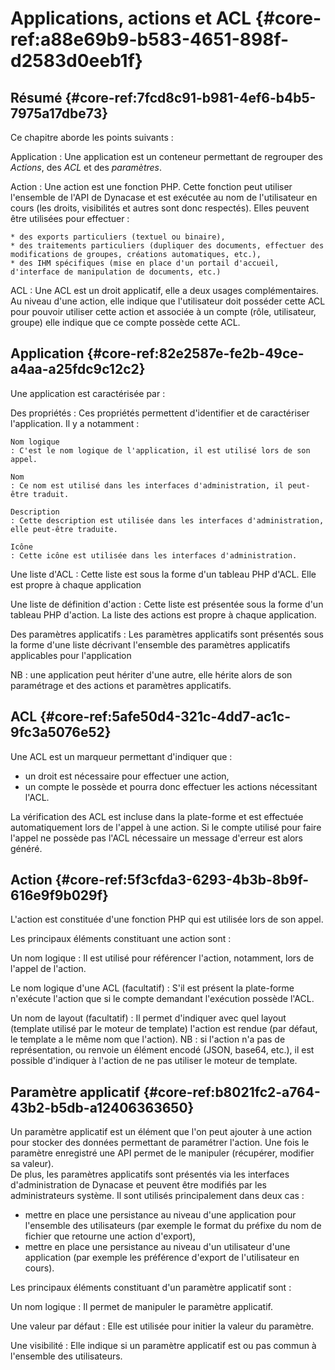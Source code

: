 # Applications, actions et ACL {#core-ref:a88e69b9-b583-4651-898f-d2583d0eeb1f}

## Résumé {#core-ref:7fcd8c91-b981-4ef6-b4b5-7975a17dbe73}

Ce chapitre aborde les points suivants :

Application
:   Une application est un conteneur permettant de regrouper des *Actions*, des *ACL* et des *paramètres*.

Action
:   Une action est une fonction PHP. Cette fonction peut utiliser l'ensemble de l'API de Dynacase et est exécutée au nom de l'utilisateur en cours (les droits, visibilités et autres sont donc respectés). Elles peuvent être utilisées pour effectuer :
    
    * des exports particuliers (textuel ou binaire),
    * des traitements particuliers (dupliquer des documents, effectuer des modifications de groupes, créations automatiques, etc.),
    * des IHM spécifiques (mise en place d'un portail d'accueil, d'interface de manipulation de documents, etc.)

ACL
:   Une ACL est un droit applicatif, elle a deux usages complémentaires. Au niveau d'une action, elle indique que l'utilisateur doit posséder cette ACL pour pouvoir utiliser cette action et associée à un compte (rôle, utilisateur, groupe) elle indique que ce compte possède cette ACL.

## Application {#core-ref:82e2587e-fe2b-49ce-a4aa-a25fdc9c12c2}

Une application est caractérisée par :

Des propriétés
:   Ces propriétés permettent d'identifier et de caractériser l'application. Il y a notamment :
    
    Nom logique
    : C'est le nom logique de l'application, il est utilisé lors de son appel.
    
    Nom
    : Ce nom est utilisé dans les interfaces d'administration, il peut-être traduit.
    
    Description
    : Cette description est utilisée dans les interfaces d'administration, elle peut-être traduite.
    
    Icône
    : Cette icône est utilisée dans les interfaces d'administration.

Une liste d'ACL
:   Cette liste est sous la forme d'un tableau PHP d'ACL. Elle est propre à chaque application

Une liste de définition d'action
:   Cette liste est présentée sous la forme d'un tableau PHP d'action. La liste des actions est propre à chaque application.

Des paramètres applicatifs
: Les paramètres applicatifs sont présentés sous la forme d'une liste décrivant l'ensemble des paramètres applicatifs applicables pour l'application

NB : une application peut hériter d'une autre, elle hérite alors de son paramétrage et des actions et paramètres applicatifs.

## ACL {#core-ref:5afe50d4-321c-4dd7-ac1c-9fc3a5076e52}

Une ACL est un marqueur permettant d'indiquer que :

* un droit est nécessaire pour effectuer une action,
* un compte le possède et pourra donc effectuer les actions nécessitant l'ACL.

La vérification des ACL est incluse dans la plate-forme et est effectuée automatiquement lors de l'appel à une action. Si le compte utilisé pour faire l'appel ne possède pas l'ACL nécessaire un message d'erreur est alors généré.

## Action {#core-ref:5f3cfda3-6293-4b3b-8b9f-616e9f9b029f}

L'action est constituée d'une fonction PHP qui est utilisée lors de son appel.

Les principaux éléments constituant une action sont :

Un nom logique
:   Il est utilisé pour référencer l'action, notamment, lors de l'appel de l'action.

Le nom logique d'une ACL (facultatif)
:   S'il est présent la plate-forme n'exécute l'action que si le compte demandant l'exécution possède l'ACL.

Un nom de layout (facultatif)
:   Il permet d'indiquer avec quel layout (template utilisé par le moteur de template) l'action est rendue (par défaut, le template a le même nom que l'action).
    NB : si l'action n'a pas de représentation, ou renvoie un élément encodé (JSON, base64, etc.), il est possible d'indiquer à l'action de ne pas utiliser le moteur de template.

## Paramètre applicatif {#core-ref:b8021fc2-a764-43b2-b5db-a12406363650}

Un paramètre applicatif est un élément que l'on peut ajouter à une action pour stocker des données permettant de paramétrer l'action. Une fois le paramètre enregistré une API permet de le manipuler (récupérer, modifier sa valeur).  
De plus, les paramètres applicatifs sont présentés via les interfaces d'administration de Dynacase et peuvent être modifiés par les administrateurs système. Il sont utilisés principalement dans deux cas :

* mettre en place une persistance au niveau d'une application pour l'ensemble des utilisateurs (par exemple le format du préfixe du nom de fichier que retourne une action d'export),
* mettre en place une persistance au niveau d'un utilisateur d'une application (par exemple les préférence d'export de l'utilisateur en cours).

Les principaux éléments constituant d'un paramètre applicatif sont :

Un nom logique
:   Il permet de manipuler le paramètre applicatif.

Une valeur par défaut
:   Elle est utilisée pour initier la valeur du paramètre.

Une visibilité
:   Elle indique si un paramètre applicatif est ou pas commun à l'ensemble des utilisateurs.
